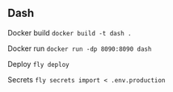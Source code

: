 ## Dash

Docker build
`docker build -t dash .`

Docker run
`docker run -dp 8090:8090 dash`

Deploy
`fly deploy`

Secrets
`fly secrets import < .env.production`